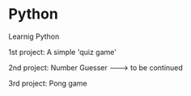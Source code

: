# Python
 Learnig Python

1st project: A simple 'quiz game'

2nd project: Number Guesser ---> to be continued

3rd project: Pong game
